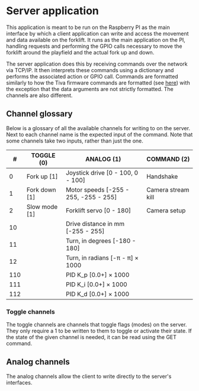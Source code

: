 # Server application
This application is meant to be run on the Raspberry PI as the main interface by which a client application can write and access the movement and data available on the forklift. It runs as the main application
on the PI, handling requests and performing the GPIO calls necessary to move the forklift around the playfield and the actual fork up and down.   

The server application does this by receiving commands over the network via TCP/IP. It then interprets these commands using a dictionary and performs the associated action or GPIO call. Commands are formatted
similarly to how the Tiva firmware commands are formatted (see [here](tiva/README.md)) with the exception that the data arguments are not strictly formatted. The channels are also different. 

## Channel glossary
Below is a glossary of all the available channels for writing to on the server. Next to each channel name is the expected input of the command. Note that some channels take two inputs, rather than just the one.

| #   | TOGGLE (0)    | ANALOG (1)                            | COMMAND (2)        |
|-----|---------------|---------------------------------------|--------------------|
| 0   | Fork up [1]   | Joystick drive [0 - 100, 0 - 100]     | Handshake          |
| 1   | Fork down [1] | Motor speeds [-255 - 255, -255 - 255] | Camera stream kill |
| 2   | Slow mode [1] | Forklift servo [0 - 180]              | Camera setup       |
| 10  |               | Drive distance in mm [-255 - 255]     |                    |
| 11  |               | Turn, in degrees [-180 - 180]         |                    |
| 12  |               | Turn, in radians [-π - π] × 1000      |                    |
| 110 |               | PID K_p [0.0+] × 1000                 |                    |
| 111 |               | PID K_i [0.0+] × 1000                 |                    |
| 112 |               | PID K_d [0.0+] × 1000                 |                    |

### Toggle channels
The toggle channels are channels that toggle flags (modes) on the server. They only require a 1 to be written to them to toggle or activate their state. If the state of the given channel is needed, it
can be read using the GET command.

## Analog channels
The analog channels allow the client to write directly to the server's interfaces.
